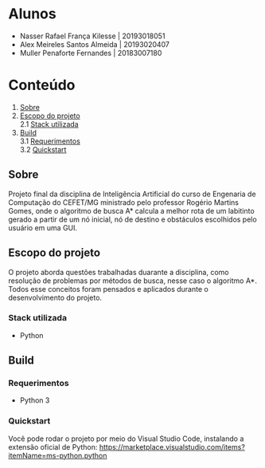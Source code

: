 # Alunos
- Nasser Rafael França Kilesse | 20193018051
- Alex Meireles Santos Almeida | 20193020407
- Muller Penaforte Fernandes   | 20183007180

# Conteúdo

1. [Sobre](#sobre)
2. [Escopo do projeto](#escopo-do-projeto)
   <br>2.1 [Stack utilizada](#stack-utilizada)
3. [Build](#build)
   <br>3.1 [Requerimentos](#requerimentos)
   <br>3.2 [Quickstart](#quickstart)

## Sobre

Projeto final da disciplina de Inteligência Artificial do curso de Engenaria de Computação do CEFET/MG ministrado pelo professor Rogério Martins Gomes, onde o algoritmo de busca A* calcula a melhor rota de um labitinto gerado a partir de um nó inicial, nó de destino e obstáculos escolhidos pelo usuário em uma GUI.

## Escopo do projeto
O projeto aborda questões trabalhadas duarante a disciplina, como resolução de problemas por métodos de busca, nesse caso o algoritmo A*. Todos esse conceitos foram pensados e aplicados durante o desenvolvimento do projeto.

### Stack utilizada

* Python

## Build

### Requerimentos

* Python 3

### Quickstart

Você pode rodar o projeto por meio do Visual Studio Code, instalando a extensão oficial de Python:
https://marketplace.visualstudio.com/items?itemName=ms-python.python
